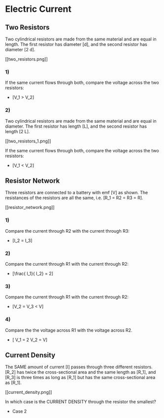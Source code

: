 # Electric Current

## Two Resistors 
Two cylindrical resistors are made from the same material 
and are equal in length. The first resistor has diameter \[d\], 
and the second resistor has diameter \[2 d\].

[[two_resistors.png]]

### 1)
If the same current flows through both, 
compare the voltage across the two resistors:

* \[V_1 > V_2\]

### 2)
Two cylindrical resistors are made from the same material 
and are equal in diameter. The first resistor has length \[L\], 
and the second resistor has length \[2 L\].

[[two_resistors_1.png]]

If the same current flows through both, 
compare the voltage across the two resistors:

* \[V_1 < V_2\]

## Resistor Network
Three resistors are connected to a battery with emf \[V\] as shown. 
The resistances of the resistors are all the same, i.e. 
\[R_1 = R2 = R3 = R\].

[[resistor_network.png]]


### 1)
Compare the current through R2 with the current through R3:

* \[I_2 = I_3\]

### 2)
Compare the current through R1 with the current through R2:

* \[\frac{ I_1}{ I_2} = 2\]

### 3)
Compare the current through R1 with the current through R2:

* \[V_2 = V_3 < V\]

### 4)
Compare the the voltage across R1 with the voltage across R2.

* \[ V_1 = 2 V_2 = V\]


## Current Density
The SAME amount of current \[I\] passes through three different 
resistors. \[R_2\] has twice the cross-sectional area and the same 
length as \[R_1\], and \[R_3\] is three times as long as \[R_1\] 
but has the same cross-sectional area as \[R_1\].

[[current_density.png]]

In which case is the CURRENT DENSITY through the resistor the smallest?

* Case 2